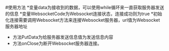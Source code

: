 #使用方法
 *变量data为接收到的数据，可以使用while循环来一直获取服务器发送的信息
 *变量WebsocketCode为Websocket连接状态，连接成功则为true
 *初始化连接需要调用Websocket方法来连接Websocket服务器，url值为Websocket服务器地址
 * 方法PutData为给服务器发送信息值为发送信息内容
 * 方法onClose为断开Websocket服务器连接。
